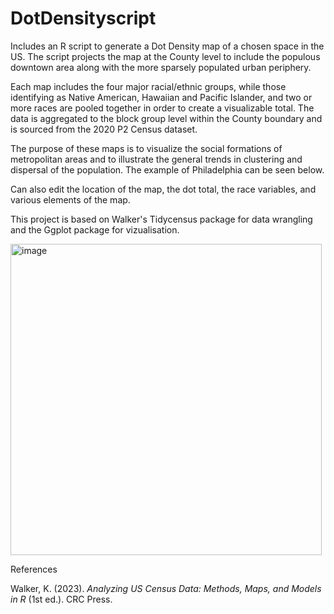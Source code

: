 # DotDensityscript
Includes an R script to generate a Dot Density map of a chosen space in the US.  The script projects the map at the County level to include the populous downtown area along with the more sparsely populated urban periphery.

Each map includes the four major racial/ethnic groups, while those identifying as Native American, Hawaiian and Pacific Islander, and two or more races are pooled together in order to create a visualizable total. The data is aggregated to the block group level within the County boundary and is sourced from the 2020 P2 Census dataset. 

The purpose of these maps is to visualize the social formations of metropolitan areas and to illustrate the general trends in clustering and dispersal of the population. The example of Philadelphia can be seen below.

Can also edit the location of the map, the dot total, the race variables, and various elements of the map.

This project is based on Walker's Tidycensus package for data wrangling and the Ggplot package for vizualisation.

<img width="498" alt="image" align="center" src="https://user-images.githubusercontent.com/91633301/190879950-24f82d78-284b-4816-8a64-928166278f2e.png">


References

Walker, K. (2023). *Analyzing US Census Data: Methods, Maps, and Models in R* (1st ed.). CRC Press.
